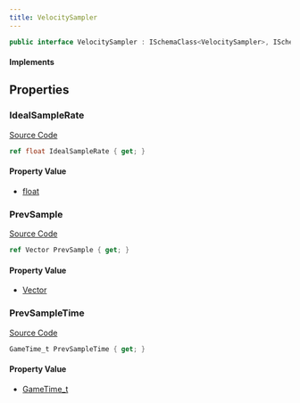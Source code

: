 ```yaml
---
title: VelocitySampler
---
```


```csharp
public interface VelocitySampler : ISchemaClass<VelocitySampler>, ISchemaField, ISchemaClass, INativeHandle
```

#### Implements

## Properties

### IdealSampleRate

[Source Code](https://github.com/swiftly-solution/swiftlys2/blob/main/managed/src/SwiftlyS2.Generated/Schemas/Interfaces/VelocitySampler.cs#L21)

```csharp
ref float IdealSampleRate { get; }
```

#### Property Value

- [float](https://learn.microsoft.com/dotnet/api/system.single)

### PrevSample

[Source Code](https://github.com/swiftly-solution/swiftlys2/blob/main/managed/src/SwiftlyS2.Generated/Schemas/Interfaces/VelocitySampler.cs#L17)

```csharp
ref Vector PrevSample { get; }
```

#### Property Value

- [Vector](/docs/api/shared/natives/vector)

### PrevSampleTime

[Source Code](https://github.com/swiftly-solution/swiftlys2/blob/main/managed/src/SwiftlyS2.Generated/Schemas/Interfaces/VelocitySampler.cs#L19)

```csharp
GameTime_t PrevSampleTime { get; }
```

#### Property Value

- [GameTime_t](/docs/api/shared/schemadefinitions/gametime_t)

